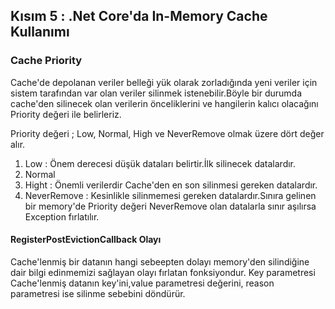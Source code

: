 
## Kısım 5 : .Net Core'da In-Memory Cache Kullanımı

### Cache Priority

Cache'de depolanan veriler belleği yük olarak zorladığında yeni veriler için sistem tarafından var olan veriler silinmek istenebilir.Böyle bir durumda cache'den silinecek olan verilerin önceliklerini ve hangilerin kalıcı olacağını Priority değeri ile belirleriz.

Priority değeri ; Low, Normal, High ve NeverRemove olmak üzere dört değer alır.
1. Low : Önem derecesi düşük dataları belirtir.İlk silinecek datalardır.
2. Normal
3. Hight : Önemli verilerdir Cache'den en son silinmesi gereken datalardır.
4. NeverRemove : Kesinlikle silinmemesi gereken datalardır.Sınıra gelinen bir memory'de Priority değeri NeverRemove olan datalarla sınır aşılırsa Exception fırlatılır.

#### RegisterPostEvictionCallback Olayı
Cache'lenmiş bir datanın hangi sebeepten dolayı memory'den silindiğine dair bilgi edinmemizi sağlayan olayı fırlatan fonksiyondur.
 Key parametresi Cache'lenmiş datanın key'ini,value parametresi değerini, reason parametresi ise silinme sebebini döndürür.
